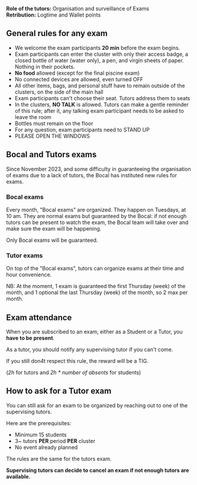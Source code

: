 **Role of the tutors:** Organisation and surveillance of Exams
**Retribution:** Logtime and Wallet points

## General rules for any exam
- We welcome the exam participants **20 min** before the exam begins.
- Exam participants can enter the cluster with only their access badge, a closed bottle of water (water only), a pen, and virgin sheets of paper. Nothing in their pockets.
- **No food** allowed (except for the final piscine exam)
- No connected devices are allowed, even turned OFF
- All other items, bags, and personal stuff have to remain outside of the clusters, on the side of the main hall
- Exam participants can't choose their seat. Tutors address them to seats
- In the clusters, **NO TALK** is allowed. Tutors can make a gentle reminder of this rule; after it, any talking exam participant needs to be asked to leave the room
- Bottles must remain on the floor
- For any question, exam participants need to STAND UP
- PLEASE OPEN THE WINDOWS

## Bocal and Tutors exams
Since November 2023, and some difficulty in guaranteeing the organisation of exams due to a lack of tutors, the Bocal has instituted new rules for exams.

### Bocal exams
Every month, "Bocal exams" are organized. They happen on Tuesdays, at 10 am. They are normal exams but guaranteed by the Bocal: if not enough tutors can be present to watch the exam, the Bocal team will take over and make sure the exam will be happening.

Only Bocal exams will be guaranteed.

### Tutor exams
On top of the "Bocal exams", tutors can organize exams at their time and hour convenience.

NB: At the moment, 1 exam is guaranteed the first Thursday (week) of the month, and 1 optional the last Thursday (week) of the month, so 2 max per month.

## Exam attendance
When you are subscribed to an exam, either as a Student or a Tutor, you **have to be present**.

As a tutor, you should notify any supervising tutor if you can't come.

If you still don4t respect this rule, the reward will be a TIG.

(*2h* for tutors and *2h * number of absents* for students)

## How to ask for a Tutor exam
You can still ask for an exam to be organized by reaching out to one of the supervising tutors.

Here are the prerequisites:
- Minimum 15 students
- 3~ tutors **PER** period **PER** cluster
- No event already planned

The rules are the same for the tutors exam.

**Supervising tutors can decide to cancel an exam if not enough tutors are available.**
